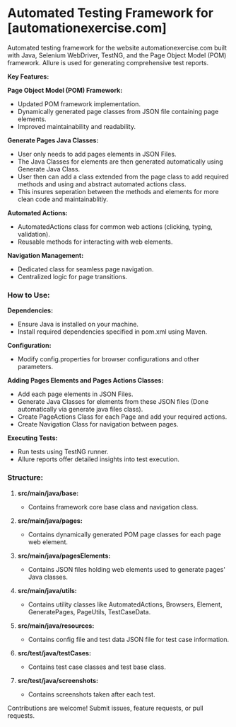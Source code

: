# Automated Testing Framework for [automationexercise.com]

Automated testing framework for the website automationexercise.com built with Java, Selenium WebDriver, TestNG, and the Page Object Model (POM) framework. Allure is used for generating comprehensive test reports.

**Key Features:**

__Page Object Model (POM) Framework:__

- Updated POM framework implementation.
- Dynamically generated page classes from JSON file containing page elements.
- Improved maintainability and readability.

__Generate Pages Java Classes:__

- User only needs to add pages elements in JSON Files.
- The Java Classes for elements are then generated automatically using Generate Java Class.
- User then can add a class extended from the page class to add required methods and using and abstract automated actions class.
- This insures seperation between the methods and elements for more clean code and maintainablitiy.

__Automated Actions:__

- AutomatedActions class for common web actions (clicking, typing, validation).
- Reusable methods for interacting with web elements.

__Navigation Management:__

- Dedicated class for seamless page navigation.
- Centralized logic for page transitions.

### How to Use:

**Dependencies:**

- Ensure Java is installed on your machine.
- Install required dependencies specified in pom.xml using Maven.

**Configuration:**

- Modify config.properties for browser configurations and other parameters.

  
**Adding Pages Elements and Pages Actions Classes:**

- Add each page elements in JSON Files.
- Generate Java Classes for elements from these JSON files (Done automatically via generate java files class).
- Create PageActions Class for each Page and add your required actions.
- Create Navigation Class for navigation between pages.

**Executing Tests:**

- Run tests using TestNG runner.
- Allure reports offer detailed insights into test execution.

### Structure:

1. **src/main/java/base:**
    - Contains framework core base class and navigation class.

2. **src/main/java/pages:**
    - Contains dynamically generated POM page classes for each page web element.

3. **src/main/java/pagesElements:**
    - Contains JSON files holding web elements used to generate pages' Java classes.

4. **src/main/java/utils:**
    - Contains utility classes like AutomatedActions, Browsers, Element, GeneratePages, PageUtils, TestCaseData.

5. **src/main/java/resources:**
    - Contains config file and test data JSON file for test case information.

6. **src/test/java/testCases:**
    - Contains test case classes and test base class.

7. **src/test/java/screenshots:**
    - Contains screenshots taken after each test.

Contributions are welcome! Submit issues, feature requests, or pull requests.
